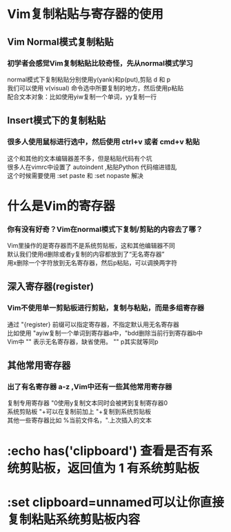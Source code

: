 # Vim复制粘贴与寄存器的使用 
## Vim Normal模式复制粘贴  
### 初学者会感觉Vim复制粘贴比较奇怪，先从normal模式学习  
normal模式下复制粘贴分别使用y(yank)和p(put),剪贴 d 和 p  
我们可以使用 v(visual) 命令选中所要复制的地方，然后使用p粘贴  
配合文本对象：比如使用yiw复制一个单词，yy复制一行  
## Insert模式下的复制粘贴  
### 很多人使用鼠标进行选中，然后使用 ctrl+v 或者 cmd+v 粘贴  
这个和其他的文本编辑器差不多，但是粘贴代码有个坑  
很多人在vimrc中设置了 autoindent ,粘贴Python 代码缩进错乱  
这个时候需要使用 :set paste 和 :set nopaste 解决  
# 什么是Vim的寄存器 
### 你有没有好奇？Vim在normal模式下复制/剪贴的内容去了哪？ 
Vim里操作的是寄存器而不是系统剪贴板，这和其他编辑器不同  
默认我们使用d删除或者y复制的内容都放到了“无名寄存器”  
用x删除一个字符放到无名寄存器，然后p粘贴，可以调换两字符  
## 深入寄存器(register)  
### Vim不使用单一剪贴板进行剪贴，复制与粘贴，而是多组寄存器 
通过 "{register} 前缀可以指定寄存器，不指定默认用无名寄存器  
比如使用 "ayiw复制一个单词到寄存器a中，"bdd删除当前行到寄存器b中  
Vim中 "" 表示无名寄存器，缺省使用。 "" p其实就等同p  
## 其他常用寄存器 
### 出了有名寄存器 a-z ,Vim中还有一些其他常用寄存器 
复制专用寄存器 "0使用y复制文本同时会被拷到复制寄存器0  
系统剪贴板 "+可以在复制前加上 "+复制到系统剪贴板  
其他一些寄存器比如 %当前文件名，".上次插入的文本  




# :echo has('clipboard') 查看是否有系统剪贴板，返回值为 1 有系统剪贴板  
# :set clipboard=unnamed可以让你直接复制粘贴系统剪贴板内容  
